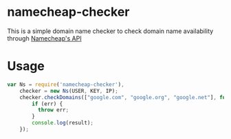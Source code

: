 # namecheap-checker

This is a simple domain name checker to check domain name availability through [Namecheap's API](https://www.namecheap.com/support/api/intro.aspx)

# Usage

```javascript
var Ns = require('namecheap-checker'),
    checker = new Ns(USER, KEY, IP);
    checker.checkDomains(["google.com", "google.org", "google.net"], function(err, result) {
        if (err) {
          throw err;
        }
        console.log(result);
	});
```
